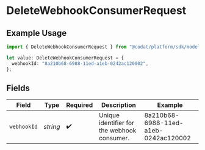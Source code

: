 # DeleteWebhookConsumerRequest

## Example Usage

```typescript
import { DeleteWebhookConsumerRequest } from "@codat/platform/sdk/models/operations";

let value: DeleteWebhookConsumerRequest = {
  webhookId: "8a210b68-6988-11ed-a1eb-0242ac120002",
};
```

## Fields

| Field                                       | Type                                        | Required                                    | Description                                 | Example                                     |
| ------------------------------------------- | ------------------------------------------- | ------------------------------------------- | ------------------------------------------- | ------------------------------------------- |
| `webhookId`                                 | *string*                                    | :heavy_check_mark:                          | Unique identifier for the webhook consumer. | 8a210b68-6988-11ed-a1eb-0242ac120002        |